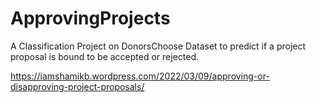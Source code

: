 # ApprovingProjects
A Classification Project on DonorsChoose Dataset to predict if a project proposal is bound to be accepted or rejected.

https://iamshamikb.wordpress.com/2022/03/09/approving-or-disapproving-project-proposals/
